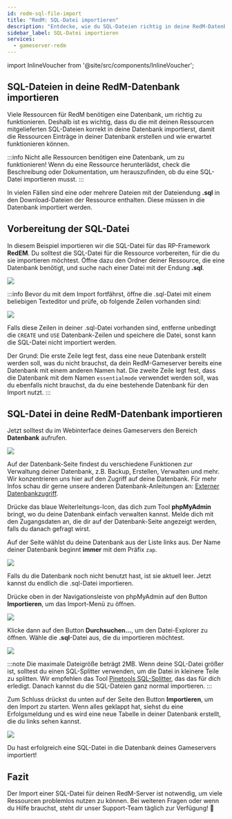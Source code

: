 ```yaml
---
id: redm-sql-file-import
title: "RedM: SQL-Datei importieren"
description: "Entdecke, wie du SQL-Dateien richtig in deine RedM-Datenbank importierst, um die Funktionalität von Ressourcen und die Datenbankintegration sicherzustellen → Jetzt mehr erfahren"
sidebar_label: SQL-Datei importieren
services:
  - gameserver-redm
---
```


import InlineVoucher from '@site/src/components/InlineVoucher';

<InlineVoucher />

## SQL-Dateien in deine RedM-Datenbank importieren

Viele Ressourcen für RedM benötigen eine Datenbank, um richtig zu funktionieren. Deshalb ist es wichtig, dass du die mit deinen Ressourcen mitgelieferten SQL-Dateien korrekt in deine Datenbank importierst, damit die Ressourcen Einträge in deiner Datenbank erstellen und wie erwartet funktionieren können.

:::info
Nicht alle Ressourcen benötigen eine Datenbank, um zu funktionieren! Wenn du eine Ressource herunterlädst, check die Beschreibung oder Dokumentation, um herauszufinden, ob du eine SQL-Datei importieren musst.
:::

In vielen Fällen sind eine oder mehrere Dateien mit der Dateiendung **.sql** in den Download-Dateien der Ressource enthalten. Diese müssen in die Datenbank importiert werden.

## Vorbereitung der SQL-Datei

In diesem Beispiel importieren wir die SQL-Datei für das RP-Framework **RedEM**. Du solltest die SQL-Datei für die Ressource vorbereiten, für die du sie importieren möchtest. Öffne dazu den Ordner deiner Ressource, die eine Datenbank benötigt, und suche nach einer Datei mit der Endung **.sql**.

![](https://github.com/zaphosting/docs/assets/42719082/331d2a3d-0d81-4b39-8ad6-d0aba84ff19c)

:::info
Bevor du mit dem Import fortfährst, öffne die .sql-Datei mit einem beliebigen Texteditor und prüfe, ob folgende Zeilen vorhanden sind:

![](https://github.com/zaphosting/docs/assets/42719082/dfc43c55-9918-45e7-99eb-1f70193c0be1)

Falls diese Zeilen in deiner .sql-Datei vorhanden sind, entferne unbedingt die `CREATE` und `USE` Datenbank-Zeilen und speichere die Datei, sonst kann die SQL-Datei nicht importiert werden.

Der Grund: Die erste Zeile legt fest, dass eine neue Datenbank erstellt werden soll, was du nicht brauchst, da dein RedM-Gameserver bereits eine Datenbank mit einem anderen Namen hat. Die zweite Zeile legt fest, dass die Datenbank mit dem Namen `essentialmode` verwendet werden soll, was du ebenfalls nicht brauchst, da du eine bestehende Datenbank für den Import nutzt.
:::

## SQL-Datei in deine RedM-Datenbank importieren

Jetzt solltest du im Webinterface deines Gameservers den Bereich **Datenbank** aufrufen.

![](https://github.com/zaphosting/docs/assets/42719082/5f0f81ec-832b-4b9e-a39a-8ec78fd10890)

Auf der Datenbank-Seite findest du verschiedene Funktionen zur Verwaltung deiner Datenbank, z.B. Backup, Erstellen, Verwalten und mehr. Wir konzentrieren uns hier auf den Zugriff auf deine Datenbank. Für mehr Infos schau dir gerne unsere anderen Datenbank-Anleitungen an: [Externer Datenbankzugriff](gameserver-database-external-access.md).

Drücke das blaue Weiterleitungs-Icon, das dich zum Tool **phpMyAdmin** bringt, wo du deine Datenbank einfach verwalten kannst. Melde dich mit den Zugangsdaten an, die dir auf der Datenbank-Seite angezeigt werden, falls du danach gefragt wirst.

Auf der Seite wählst du deine Datenbank aus der Liste links aus. Der Name deiner Datenbank beginnt **immer** mit dem Präfix `zap`.

![](https://github.com/zaphosting/docs/assets/42719082/30fa6041-b94e-4ac8-a3cd-286cca226dba)

Falls du die Datenbank noch nicht benutzt hast, ist sie aktuell leer. Jetzt kannst du endlich die .sql-Datei importieren.

Drücke oben in der Navigationsleiste von phpMyAdmin auf den Button **Importieren**, um das Import-Menü zu öffnen.

![](https://github.com/zaphosting/docs/assets/42719082/c0ca30f0-c520-4a71-843a-296064ba5761)

Klicke dann auf den Button **Durchsuchen...**, um den Datei-Explorer zu öffnen. Wähle die **.sql**-Datei aus, die du importieren möchtest.

![](https://github.com/zaphosting/docs/assets/42719082/02d09225-a68d-498b-a2bd-df57386ce242)

:::note
Die maximale Dateigröße beträgt 2MB. Wenn deine SQL-Datei größer ist, solltest du einen SQL-Splitter verwenden, um die Datei in kleinere Teile zu splitten. Wir empfehlen das Tool [Pinetools SQL-Splitter](https://pinetools.com/split-files), das das für dich erledigt. Danach kannst du die SQL-Dateien ganz normal importieren.
:::

Zum Schluss drückst du unten auf der Seite den Button **Importieren**, um den Import zu starten. Wenn alles geklappt hat, siehst du eine Erfolgsmeldung und es wird eine neue Tabelle in deiner Datenbank erstellt, die du links sehen kannst.

![](https://github.com/zaphosting/docs/assets/42719082/5fef5d58-78f1-4b59-bc3e-1e0af2ff981b)

Du hast erfolgreich eine SQL-Datei in die Datenbank deines Gameservers importiert!

## Fazit

Der Import einer SQL-Datei für deinen RedM-Server ist notwendig, um viele Ressourcen problemlos nutzen zu können. Bei weiteren Fragen oder wenn du Hilfe brauchst, steht dir unser Support-Team täglich zur Verfügung! 🙂

<InlineVoucher />
